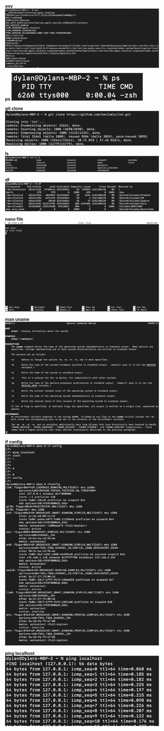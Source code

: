 **env**
![env pic](https://github.com/dylanram1357/ENGR-322/blob/66fca489569041aea7da596d2debc0536565b4ca/Lab%232%20env.png)

**ps**
![](https://github.com/dylanram1357/ENGR-322/blob/7e058a024f27953b253f64c49d933fc2f45e6e52/Lab%232%20ps.png)

**git clone**
![](https://github.com/dylanram1357/ENGR-322/blob/b00ad4d7eaccd20eefe9ce826591d31d53420b9f/Lab%232%20git%20clone.png)

**ls**
![](https://github.com/dylanram1357/ENGR-322/blob/a39336179715c327a21c75f165cb4ca3688cae7a/Lab%232%20ls.png)

**df**
![](https://github.com/dylanram1357/ENGR-322/blob/75e4ce81d85cabf41ac013ce4d6a6400507488b1/Lab%232%20df.png)

**nano file**
![](https://github.com/dylanram1357/ENGR-322/blob/49880f20d9e13e1b21adaaaef300f8d88d786a0d/Lab%232%20nanofile.png)

**man uname**
![](https://github.com/dylanram1357/ENGR-322/blob/ac69a87991575409ebabd0d2b012d33d462e0550/Lab%232%20man%20uname.png)

**if config**
![](https://github.com/dylanram1357/ENGR-322/blob/88a8a99fefe3b2efe3f8514033b12c8e0b7fd944/Lab%232%20ifconfig.png)

**ping localhost**
![](https://github.com/dylanram1357/ENGR-322/blob/b908425b4fb585b29d566379ff98511b2cb179e9/Lab%232%20ping%20localhost.png)

